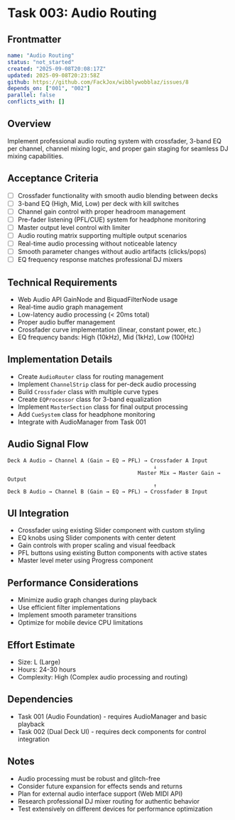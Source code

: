 # Task 003: Audio Routing

## Frontmatter
```yaml
name: "Audio Routing"
status: "not_started"
created: "2025-09-08T20:08:17Z"
updated: 2025-09-08T20:23:58Z
github: https://github.com/FackJox/wibblywobblaz/issues/8
depends_on: ["001", "002"]
parallel: false
conflicts_with: []
```

## Overview
Implement professional audio routing system with crossfader, 3-band EQ per channel, channel mixing logic, and proper gain staging for seamless DJ mixing capabilities.

## Acceptance Criteria
- [ ] Crossfader functionality with smooth audio blending between decks
- [ ] 3-band EQ (High, Mid, Low) per deck with kill switches
- [ ] Channel gain control with proper headroom management
- [ ] Pre-fader listening (PFL/CUE) system for headphone monitoring
- [ ] Master output level control with limiter
- [ ] Audio routing matrix supporting multiple output scenarios
- [ ] Real-time audio processing without noticeable latency
- [ ] Smooth parameter changes without audio artifacts (clicks/pops)
- [ ] EQ frequency response matches professional DJ mixers

## Technical Requirements
- Web Audio API GainNode and BiquadFilterNode usage
- Real-time audio graph management
- Low-latency audio processing (< 20ms total)
- Proper audio buffer management
- Crossfader curve implementation (linear, constant power, etc.)
- EQ frequency bands: High (10kHz), Mid (1kHz), Low (100Hz)

## Implementation Details
- Create `AudioRouter` class for routing management
- Implement `ChannelStrip` class for per-deck audio processing
- Build `Crossfader` class with multiple curve types
- Create `EQProcessor` class for 3-band equalization
- Implement `MasterSection` class for final output processing
- Add `CueSystem` class for headphone monitoring
- Integrate with AudioManager from Task 001

## Audio Signal Flow
```
Deck A Audio → Channel A (Gain → EQ → PFL) → Crossfader A Input
                                              ↓
                                         Master Mix → Master Gain → Output
                                              ↑
Deck B Audio → Channel B (Gain → EQ → PFL) → Crossfader B Input
```

## UI Integration
- Crossfader using existing Slider component with custom styling
- EQ knobs using Slider components with center detent
- Gain controls with proper scaling and visual feedback
- PFL buttons using existing Button components with active states
- Master level meter using Progress component

## Performance Considerations
- Minimize audio graph changes during playback
- Use efficient filter implementations
- Implement smooth parameter transitions
- Optimize for mobile device CPU limitations

## Effort Estimate
- Size: L (Large)
- Hours: 24-30 hours
- Complexity: High (Complex audio processing and routing)

## Dependencies
- Task 001 (Audio Foundation) - requires AudioManager and basic playback
- Task 002 (Dual Deck UI) - requires deck components for control integration

## Notes
- Audio processing must be robust and glitch-free
- Consider future expansion for effects sends and returns
- Plan for external audio interface support (Web MIDI API)
- Research professional DJ mixer routing for authentic behavior
- Test extensively on different devices for performance optimization

